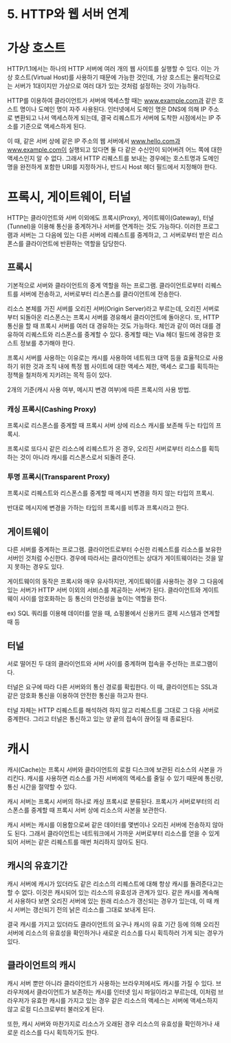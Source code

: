 # 5. HTTP와 웹 서버 연계   

# 가상 호스트

HTTP/1.1에서는 하나의 HTTP 서버에 여러 개의 웹 사이트를 실행할 수 있다. 이는 가상 호스트(Virtual Host)를 사용하기 때문에 가능한 것인데, 가상 호스트는 물리적으로는 서버가 1대이지만 가상으로 여러 대가 있는 것처럼 설정하는 것이 가능하다.

HTTP를 이용하여 클라이언트가 서버에 액세스할 때는 www.example.com과 같은 호스트 명이나 도메인 명이 자주 사용된다. 인터넷에서 도메인 명은 DNS에 의해 IP 주소로 변환되고 나서 액세스하게 되는데, 결국 리퀘스트가 서버에 도착한 시점에서는 IP 주소를 기준으로 액세스하게 된다.

이 때, 같은 서버 상에 같은 IP 주소의 웹 서버에서 www.hello.com과 www.example.com이 실행되고 있다면 둘 다 같은 수신인이 되어버려 어느 쪽에 대한 액세스인지 알 수 없다. 그래서 HTTP 리퀘스트를 보내는 경우에는 호스트명과 도메인 명을 완전하게 포함한 URI를 지정하거나, 반드시 Host 헤더 필드에서 지정해야 한다.



# 프록시, 게이트웨이, 터널

HTTP는 클라이언트와 서버 이외에도 프록시(Proxy), 게이트웨이(Gateway), 터널(Tunnel)을 이용해 통신을 중계하거나 서버를 연계하는 것도 가능하다. 이러한 프로그램과 서버는 그 다음에 있는 다른 서버에 리퀘스트를 중계하고, 그 서버로부터 받은 리스폰스를 클라이언트에 반환하는 역할을 담당한다.



## 프록시

기본적으로 서버와 클라이언트의 중계 역할을 하는 프로그램. 클라이언트로부터 리퀘스트를 서버에 전송하고, 서버로부터 리스폰스를 클라이언트에 전송한다.

리소스 본체를 가진 서버를 오리진 서버(Origin Server)라고 부르는데, 오리진 서버로부터 되돌아온 리스폰스는 프록시 서버를 경유해서 클라이언트에 돌아온다.  또, HTTP 통신을 할 때 프록시 서버를 여러 대 경유하는 것도 가능하다. 체인과 같이 여러 대를 경유하여 리퀘스트와 리스폰스를 중계할 수 있다. 중계할 때는 Via 헤더 필드에 경유한 호스트 정보를 추가해야 한다.

프록시 서버를 사용하는 이유로는 캐시를 사용하여 네트워크 대역 등을 효율적으로 사용하기 위한 것과 조직 내에 특정 웹 사이트에 대한 액세스 제한, 액세스 로그를 획득하는 정책을 철저하게 지키려는 목적 등이 있다.

2개의 기준(캐시 사용 여부, 메시지 변경 여부)에 따른 프록시의 사용 방법.



### 캐싱 프록시(Cashing Proxy)

프록시로 리스폰스를 중계할 때 프록시 서버 상에 리소스 캐시를 보존해 두는 타입의 프록시.

프록시로 또다시 같은 리소스에 리퀘스트가 온 경우, 오리진 서버로부터 리소스를 획득하는 것이 아니라 캐시를 리스폰스로서 되돌려 준다.



### 투명 프록시(Transparent Proxy)

프록시로 리퀘스트와 리스폰스를 중계할 때 메시지 변경을 하지 않는 타입의 프록시. 

반대로 메시지에 변경을 가하는 타입의 프록시를 비투과 프록시라고 한다.



## 게이트웨이

다른 서버를 중계하는 프로그램. 클라이언트로부터 수신한 리퀘스트를 리소스를 보유한 서버인 것처럼 수신한다. 경우에 따라서는 클라이언트는 상대가 게이트웨이라는 것을 알지 못하는 경우도 있다.

게이트웨이의 동작은 프록시와 매우 유사하지만, 게이트웨이를 사용하는 경우 그 다음에 있는 서버가 HTTP 서버 이외의 서비스를 제공하는 서버가 된다. 클라이언트와 게이트웨이 사이를 암호화하는 등 통신의 안전성을 높이는 역할을 한다.

ex) SQL 쿼리를 이용해 데이터를 얻을 때, 쇼핑몰에서 신용카드 결제 시스템과 연계할 때 등



## 터널

서로 떨어진 두 대의 클라이언트와 서버 사이를 중계하며 접속을 주선하는 프로그램이다.

터널은 요구에 따라 다른 서버와의 통신 경로를 확립한다. 이 때, 클라이언트는 SSL과 같은 암호화 통신을 이용하여 안전한 통신을 하고자 한다. 

터널 자체는 HTTP 리퀘스트를 해석하려 하지 않고 리퀘스트를 그대로 그 다음 서버로 중계한다. 그리고 터널은 통신하고 있는 양 끝의 접속이 끊어질 때 종료된다.



# 캐시

캐시(Cache)는 프록시 서버와 클라이언트의 로컬 디스크에 보관된 리소스의 사본을 가리킨다. 캐시를 사용하면 리소스를 가진 서버에의 액세스를 줄일 수 있기 때문에 통신량, 통신 시간을 절약할 수 있다. 

캐시 서버는 프록시 서버의 하나로 캐싱 프록시로 분류된다. 프록시가 서버로부터의 리스폰스를 중계할 때 프록시 서버 상에 리소스의 사본을 보관한다. 

캐시 서버는 캐시를 이용함으로써 같은 데이터를 몇번이나 오리진 서버에 전송하지 않아도 된다. 그래서 클라이언트는 네트워크에서 가까운 서버로부터 리소스를 얻을 수 있게 되어 서버는 같은 리퀘스트를 매번 처리하지 않아도 된다.



## 캐시의 유효기간

캐시 서버에 캐시가 있더라도 같은 리소스의 리퀘스트에 대해 항상 캐시를 돌려준다고는 할 수 없다. 이것은 캐시되어 있는 리소스의 유효성과 관계가 있다. 같은 캐시를 계속해서 사용하다 보면 오리진 서버에 있는 원래 리소스가 갱신되는 경우가 있는데, 이 때 캐시 서버는 갱신되기 전의 낡은 리소스를 그대로 보내게 된다. 

결국 캐시를 가지고 있더라도 클라이언트의 요구나 캐시의 유효 기간 등에 의해 오리진 서버에 리소스의 유효성을 확인하거나 새로운 리소스를 다시 획득하러 가게 되는 경우가 있다.



## 클라이언트의 캐시

캐시 서버 뿐만 아니라 클라이언트가 사용하는 브라우저에서도 캐시를 가질 수 있다. 브라우저에서 클라이언트가 보존하는 캐시를 인터넷 임시 파일이라고 부르는데, 이처럼 브라우저가 유효한 캐시를 가지고 있는 경우 같은 리소스의 액세스는 서버에 액세스하지 않고 로컬 디스크로부터 불러오게 된다.

또한, 캐시 서버와 마찬가지로 리소스가 오래된 경우 리소스의 유효성을 확인하거나 새로운 리소스를 다시 획득하기도 한다.